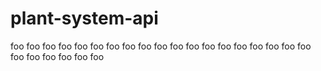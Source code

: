 # plant-system-api

foo
foo
foo
foo
foo
foo
foo
foo
foo
foo
foo
foo
foo
foo
foo
foo
foo
foo
foo
foo
foo
foo
foo
foo
foo
